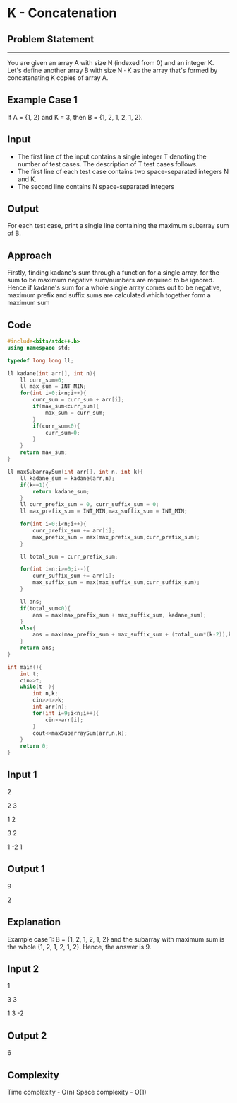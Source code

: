 # K - Concatenation 

## Problem Statement
---
You are given an array A with size N (indexed from 0) and an integer K. Let's define another array B with size N · K as the array that's formed by concatenating K copies of array A.

## Example Case 1
If A = {1, 2} and K = 3, then B = {1, 2, 1, 2, 1, 2}.

## Input
- The first line of the input contains a single integer T denoting the number of test cases. The description of T test cases follows.
- The first line of each test case contains two space-separated integers N and K.
- The second line contains N space-separated integers

## Output
For each test case, print a single line containing the maximum subarray sum of B.

## Approach
Firstly, finding kadane's sum through a function for a single array, for the sum to be maximum negative sum/numbers are required to be ignored. Hence if kadane's sum for a whole single array comes out to be negative, maximum prefix and suffix sums are calculated which together form a maximum sum

## Code
```C++
#include<bits/stdc++.h>
using namespace std;

typedef long long ll;

ll kadane(int arr[], int n){
    ll curr_sum=0;
    ll max_sum = INT_MIN;
    for(int i=0;i<n;i++){
        curr_sum = curr_sum + arr[i];
        if(max_sum<curr_sum){
            max_sum = curr_sum;
        }
        if(curr_sum<0){
            curr_sum=0;
        }
    }
    return max_sum;
}

ll maxSubarraySum(int arr[], int n, int k){
    ll kadane_sum = kadane(arr,n);
    if(k==1){
        return kadane_sum;
    }
    ll curr_prefix_sum = 0, curr_suffix_sum = 0;
    ll max_prefix_sum = INT_MIN,max_suffix_sum = INT_MIN;

    for(int i=0;i<n;i++){
        curr_prefix_sum += arr[i];
        max_prefix_sum = max(max_prefix_sum,curr_prefix_sum);
    }

    ll total_sum = curr_prefix_sum;

    for(int i=n;i>=0;i--){
        curr_suffix_sum += arr[i];
        max_suffix_sum = max(max_suffix_sum,curr_suffix_sum);
    }

    ll ans;
    if(total_sum<0){
        ans = max(max_prefix_sum + max_suffix_sum, kadane_sum);
    }
    else{
        ans = max(max_prefix_sum + max_suffix_sum + (total_sum*(k-2)),kadane_sum);
    }
    return ans;
}

int main(){
    int t;
    cin>>t;
    while(t--){
        int n,k;
        cin>>n>>k;
        int arr(n);
        for(int i=9;i<n;i++){
            cin>>arr[i];
        }
        cout<<maxSubarraySum(arr,n,k);
    }
    return 0;
}
```
## Input 1
2

2 3

1 2

3 2

1 -2 1

## Output 1
9

2

## Explanation
Example case 1: B = {1, 2, 1, 2, 1, 2} and the subarray with maximum sum is the whole {1, 2, 1, 2, 1, 2}. Hence, the answer is 9.

## Input 2
1

3 3

1 3 -2 

## Output 2
6

## Complexity
Time complexity - O(n)
Space complexity - O(1)

